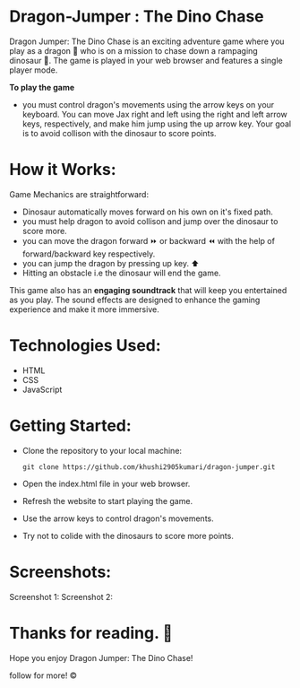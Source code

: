 #  Dragon-Jumper : The Dino Chase

Dragon Jumper: The Dino Chase is an exciting adventure game where you play as a dragon 🦖 who is on a mission to chase down a rampaging dinosaur 🐉. The game is played in your web browser and features a single player mode.

**To play the game**
- you must control dragon's movements using the arrow keys on your keyboard. You can move Jax right and left using the right and left arrow keys, respectively, and make him jump using the up arrow key. Your goal is to avoid collison with the dinosaur to score points.

# How it Works:
Game Mechanics are straightforward: 
- Dinosaur automatically moves forward on his own on it's fixed path.
- you must help dragon to avoid collison and jump over the dinosaur to score more. 
- you can move the dragon forward ⏩ or backward ⏪ with the help of forward/backward key respectively.
- you can jump the dragon by pressing up key. ⬆️
- Hitting an obstacle i.e the dinosaur will end the game.

This game also has an **engaging soundtrack** that will keep you entertained as you play. The sound effects are designed to enhance the gaming experience and make it more immersive.

# Technologies Used:

- HTML
- CSS
- JavaScript

# Getting Started:

- Clone the repository to your local machine:

      git clone https://github.com/khushi2905kumari/dragon-jumper.git
      
- Open the index.html file in your web browser.
- Refresh the website to start playing the game.
- Use the arrow keys to control dragon's movements.
- Try not to colide with the dinosaurs to score more points.

# Screenshots:

Screenshot 1: 
Screenshot 2: 


# Thanks for reading. 🤍
Hope you enjoy Dragon Jumper: The Dino Chase!

follow for more! ©️
